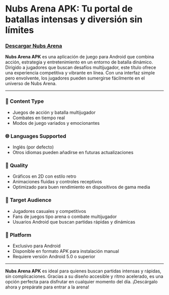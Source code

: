 # **Nubs Arena APK: Tu portal de batallas intensas y diversión sin límites**
### [Descargar Nubs Arena](https://apkmodjoy.net/es/nubs-arena/)
**Nubs Arena APK** es una aplicación de juego para Android que combina acción, estrategia y entretenimiento en un entorno de batalla dinámico. Dirigido a jugadores que buscan desafíos multijugador, este título ofrece una experiencia competitiva y vibrante en línea. Con una interfaz simple pero envolvente, los jugadores pueden sumergirse fácilmente en el universo de Nubs Arena.

---

### 🔹 **Content Type**

* Juegos de acción y batalla multijugador
* Combates en tiempo real
* Modos de juego variados y emocionantes

### 🌐 **Languages Supported**

* Inglés (por defecto)
* Otros idiomas pueden añadirse en futuras actualizaciones

### 🎥 **Quality**

* Gráficos en 2D con estilo retro
* Animaciones fluidas y controles receptivos
* Optimizado para buen rendimiento en dispositivos de gama media

### 🎯 **Target Audience**

* Jugadores casuales y competitivos
* Fans de juegos tipo arena o combate multijugador
* Usuarios Android que buscan partidas rápidas y dinámicas

### 📱 **Platform**

* Exclusivo para Android
* Disponible en formato APK para instalación manual
* Requiere versión Android 5.0 o superior

---

**Nubs Arena APK** es ideal para quienes buscan partidas intensas y rápidas, sin complicaciones. Gracias a su diseño accesible y ritmo acelerado, es una opción perfecta para disfrutar en cualquier momento del día. ¡Descárgalo ahora y prepárate para entrar a la arena!
